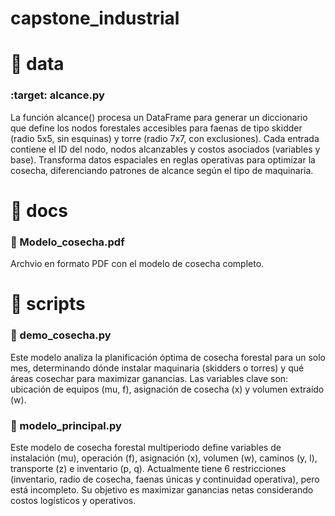 # capstone_industrial

# :file_folder: data

### :target: alcance.py

La función alcance() procesa un DataFrame para generar un diccionario que define los nodos forestales accesibles para faenas de tipo skidder (radio 5x5, sin esquinas) y torre (radio 7x7, con exclusiones). Cada entrada contiene el ID del nodo, nodos alcanzables y costos asociados (variables y base). Transforma datos espaciales en reglas operativas para optimizar la cosecha, diferenciando patrones de alcance según el tipo de maquinaria.

# :file_folder: docs

### :tractor: Modelo_cosecha.pdf

Archvio en formato PDF con el modelo de cosecha completo.

# :file_folder: scripts

### :page_facing_up: demo_cosecha.py

Este modelo analiza la planificación óptima de cosecha forestal para un solo mes, determinando dónde instalar maquinaria (skidders o torres) y qué áreas cosechar para maximizar ganancias. Las variables clave son: ubicación de equipos (mu, f), asignación de cosecha (x) y volumen extraído (w).

### :page_facing_up: modelo_principal.py

Este modelo de cosecha forestal multiperiodo define variables de instalación (mu), operación (f), asignación (x), volumen (w), caminos (y, l), transporte (z) e inventario (p, q). Actualmente tiene 6 restricciones (inventario, radio de cosecha, faenas únicas y continuidad operativa), pero está incompleto. Su objetivo es maximizar ganancias netas considerando costos logísticos y operativos.